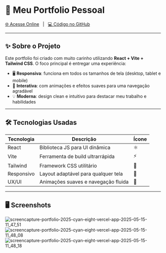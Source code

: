 # 🚀 Meu Portfolio Pessoal

[🌐 Acesse Online](https://portfolio-2025-cyan-eight.vercel.app) &nbsp;&nbsp;|&nbsp;&nbsp; [💻 Código no GitHub](https://github.com/gabriellrossolon/portfolio-2025)

---

## ✨ Sobre o Projeto

Este portfolio foi criado com muito carinho utilizando **React + Vite + Tailwind CSS**. O foco principal é entregar uma experiência:

- 🖥️ **Responsiva**: funciona em todos os tamanhos de tela (desktop, tablet e mobile)  
- 🎯 **Interativa**: com animações e efeitos suaves para uma navegação agradável  
- 💡 **Moderna**: design clean e intuitivo para destacar meu trabalho e habilidades  

---

## 🛠 Tecnologias Usadas

| Tecnologia | Descrição                          | Ícone            |
|------------|----------------------------------|------------------|
| React      | Biblioteca JS para UI dinâmica   | ⚛️               |
| Vite       | Ferramenta de build ultrarrápida | ⚡               |
| Tailwind   | Framework CSS utilitário          | 🎨               |
| Responsivo | Layout adaptável para qualquer tela | 📱             |
| UX/UI      | Animações suaves e navegação fluida | 🎉             |

---

## 🖥️ Screenshots
![screencapture-portfolio-2025-cyan-eight-vercel-app-2025-05-15-11_47_51](https://github.com/user-attachments/assets/db3343bd-d9c4-4bf7-8bd7-3aaba1a6229c)
![screencapture-portfolio-2025-cyan-eight-vercel-app-2025-05-15-11_48_08](https://github.com/user-attachments/assets/aa5b73da-f763-4f51-805b-dceb4f3626a0)
![screencapture-portfolio-2025-cyan-eight-vercel-app-2025-05-15-11_48_18](https://github.com/user-attachments/assets/068ccbf2-8bee-49a9-84eb-4258d50f413c)



